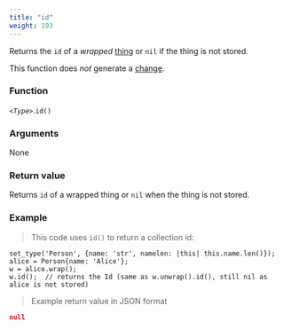 ```yaml
---
title: "id"
weight: 193
---
```


Returns the `id` of a _wrapped_ [thing](..) or `nil` if the thing is not stored.

This function does *not* generate a [change](../../../overview/changes).

### Function

*`<Type>`*.`id()`

### Arguments

None

### Return value

Returns `id` of a wrapped thing or `nil` when the thing is not stored.

### Example

> This code uses `id()` to return a collection id:

```thingsdb,json_response
set_type('Person', {name: 'str', namelen: |this| this.name.len()});
alice = Person{name: 'Alice'};
w = alice.wrap();
w.id();  // returns the Id (same as w.unwrap().id(), still nil as alice is not stored)
```

> Example return value in JSON format

```json
null
```
